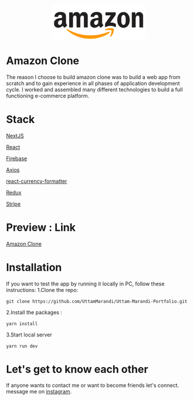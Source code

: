 <p align="center">
  <img src="/public/amazon.png" width="50%"/>
</p>

# Amazon Clone

The reason I choose to build amazon clone was to build a web app from scratch and to gain experience in all phases of application development cycle. I worked and assembled many different technologies to build a full functioning e-commerce platform.

# Stack

[NextJS](https://nextjs.org/docs/getting-started)

[React](https://reactjs.org/docs/getting-started.html)

[Firebase](https://firebase.google.com/docs)

[Axios](https://axios-http.com/docs/intro)

[react-currency-formatter](https://www.npmjs.com/package/react-currency-formatter)

[Redux](https://redux.js.org/introduction/getting-started)

[Stripe](https://stripe.com/docs)

# Preview : Link

[Amazon Clone](https://amazon-clone-uttammarandi.vercel.app/)

# Installation

If you want to test the app by running it locally in PC, follow these instructions:
1.Clone the repo:

```
git clone https://github.com/UttamMarandi/Uttam-Marandi-Portfolio.git
```

2.Install the packages :

```
yarn install
```

3.Start local server

```
yarn run dev
```

# Let's get to know each other

If anyone wants to contact me or want to become friends let's connect.
message me on [instagram](https://www.instagram.com/uttam.marandi_s/).
